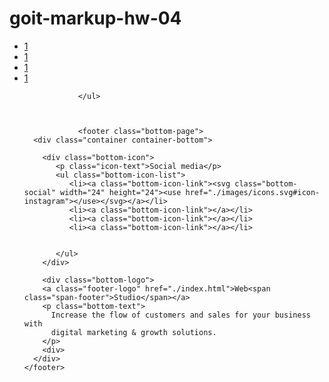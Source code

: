 # goit-markup-hw-04


<ul class="social-list">
                  <li class="social-item"><a class="social-link" href="https://www.instagram.com/" target="_blank">1</a></li>
                  <li class="social-item"><a class="social-link" href="https://twitter.com/" target="_blank">1</a></li>
                  <li class="social-item"><a class="social-link" href="https://uk-ua.facebook.com/" target="_blank">1</a></li>
                  <li class="social-item"><a class="social-link" href="https://ua.linkedin.com/" target="_blank">1</a></li>
                  
                </ul>



                <footer class="bottom-page">
      <div class="container container-bottom">

        <div class="bottom-icon">
           <p class="icon-text">Social media</p>
           <ul class="bottom-icon-list">
              <li><a class="bottom-icon-link"><svg class="bottom-social" width="24" height="24"><use href="./images/icons.svg#icon-instagram"></use></svg></a></li>
              <li><a class="bottom-icon-link"></a></li>
              <li><a class="bottom-icon-link"></a></li>
              <li><a class="bottom-icon-link"></a></li>
             

           </ul>
        </div>

        <div class="bottom-logo">
        <a class="footer-logo" href="./index.html">Web<span class="span-footer">Studio</span></a>
        <p class="bottom-text">
          Increase the flow of customers and sales for your business with
          digital marketing & growth solutions.
        </p>
        <div>
      </div>
    </footer>